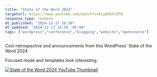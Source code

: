 ```yaml
---
title: "State of the Word 2024"
targeturl: https://www.youtube.com/watch?v=KLybH5YvIPQ
response_type: reshare
dt_published: "2024-12-17 16:50"
dt_updated: "2024-12-17 16:50 -05:00"
tags: ["wordpress","conference","blogging","website","opensource"]
---
```


Cool retrospective and announcements from this WordPress' State of the Word 2024.

Focused mode and templates look interesting. 

[![State of the Word 2024 YouTube Thumbnail](http://img.youtube.com/vi/KLybH5YvIPQ/0.jpg)](https://www.youtube.com/watch?v=KLybH5YvIPQ "State of the Word 2024 YouTube Thumbnail")